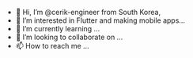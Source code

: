 - 👋 Hi, I’m @cerik-engineer from South Korea,
- 👀 I’m interested in Flutter and making mobile apps...
- 🌱 I’m currently learning ...
- 💞️ I’m looking to collaborate on ...
- 📫 How to reach me ...

<!---
cerik-engineer/cerik-engineer is a ✨ special ✨ repository because its `README.md` (this file) appears on your GitHub profile.
You can click the Preview link to take a look at your changes.
--->
